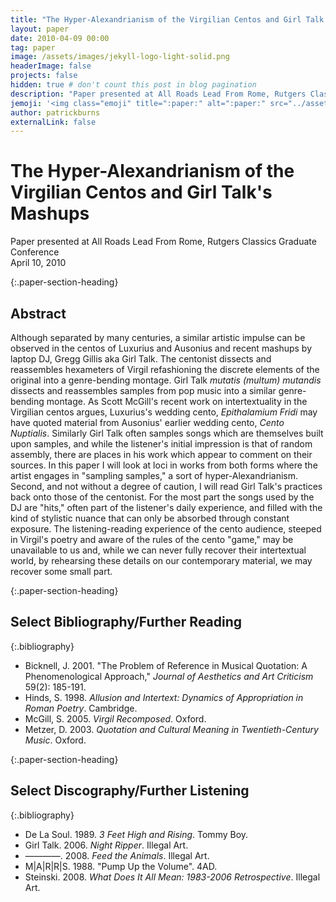 ```yaml
---
title: "The Hyper-Alexandrianism of the Virgilian Centos and Girl Talk's Mashups"
layout: paper
date: 2010-04-09 00:00
tag: paper
image: /assets/images/jekyll-logo-light-solid.png
headerImage: false
projects: false
hidden: true # don't count this post in blog pagination
description: "Paper presented at All Roads Lead From Rome, Rutgers Classics Graduate Conference"
jemoji: '<img class="emoji" title=":paper:" alt=":paper:" src="../assets/images/paper-icon.png" height="20" width="20" align="absmiddle">'
author: patrickburns
externalLink: false
---
```


# The Hyper-Alexandrianism of the Virgilian Centos and Girl Talk's Mashups
Paper presented at All Roads Lead From Rome, Rutgers Classics Graduate Conference  
April 10, 2010

{:.paper-section-heading}
## Abstract 
Although separated by many centuries, a similar artistic impulse can be observed in the centos of Luxurius and Ausonius and recent mashups by laptop DJ, Gregg Gillis aka Girl Talk. The centonist dissects and reassembles hexameters of Virgil refashioning the discrete elements of the original into a genre-bending montage. Girl Talk *mutatis (multum) mutandis* dissects and reassembles samples from pop music into a similar genre-bending montage. As Scott McGill's recent work on intertextuality in the Virgilian centos argues, Luxurius's wedding cento, *Epithalamium Fridi* may have quoted material from Ausonius' earlier wedding cento, *Cento Nuptialis*. Similarly Girl Talk often samples songs which are themselves built upon samples, and while the listener's initial impression is that of random assembly, there are places in his work which appear to comment on their sources. In this paper I will look at loci in works from both forms where the artist engages in "sampling samples," a sort of hyper-Alexandrianism. Second, and not without a degree of caution, I will read Girl Talk's practices back onto those of the centonist. For the most part the songs used by the DJ are "hits," often part of the listener's daily experience, and filled with the kind of stylistic nuance that can only be absorbed through constant exposure. The listening-reading experience of the cento audience, steeped in Virgil's poetry and aware of the rules of the cento "game," may be unavailable to us and, while we can never fully recover their intertextual world, by rehearsing these details on our contemporary material, we may recover some small part.

{:.paper-section-heading}
## Select Bibliography/Further Reading

{:.bibliography}
- Bicknell, J. 2001. "The Problem of Reference in Musical Quotation: A Phenomenological Approach," *Journal of Aesthetics and Art Criticism* 59(2): 185-191.
- Hinds, S. 1998. *Allusion and Intertext: Dynamics of Appropriation in Roman Poetry*. Cambridge.
- McGill, S. 2005. *Virgil Recomposed*. Oxford.
- Metzer, D. 2003. *Quotation and Cultural Meaning in Twentieth-Century Music*. Oxford.

{:.paper-section-heading}
## Select Discography/Further Listening

{:.bibliography}

- De La Soul. 1989. *3 Feet High and Rising*. Tommy Boy.
- Girl Talk. 2006. *Night Ripper*. Illegal Art.
- ————. 2008. *Feed the Animals*. Illegal Art.
- M\|A\|R\|R\|S. 1988. "Pump Up the Volume". 4AD.
- Steinski. 2008. *What Does It All Mean: 1983-2006 Retrospective*. Illegal Art.

